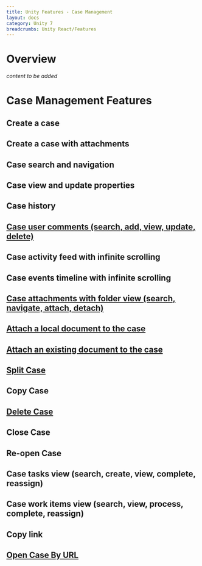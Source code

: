 ```yaml
---
title: Unity Features - Case Management
layout: docs
category: Unity 7
breadcrumbs: Unity React/Features
---
```

# Overview

*content to be added*

# Case Management Features

## Create a case
## Create a case with attachments 
## Case search and navigation
## Case view and update properties 
## Case history
## [Case user comments (search, add, view, update, delete)](case-management/case-user-comments.md)   
## Case activity feed with infinite scrolling
## Case events timeline with infinite scrolling
## [Case attachments with folder view (search, navigate, attach, detach)](case-management/case-attachments.md) 
## [Attach a local document to the case](case-management/attach-document.md)
## [Attach an existing document to the case](case-management/attach-existing-document.md) 
## [Split Case](case-management/split-case.md)
## Copy Case
## [Delete Case](case-management/delete-case.md)
## Close Case 
## Re-open Case
## Case tasks view (search, create, view, complete, reassign) 
## Case work items view (search, view, process, complete, reassign) 
## Copy link
## [Open Case By URL](case-management/open-case-by-url.md)
  